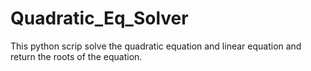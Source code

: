 # Quadratic_Eq_Solver
This python scrip solve the quadratic equation and linear equation and return the roots of the equation.


